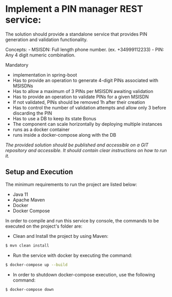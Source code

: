 
# Implement a PIN manager REST service:

The solution should provide a standalone service that provides PIN generation and validation functionality.

Concepts:
    - MSISDN: Full length phone number. (ex. +34999112233)
    - PIN: Any 4 digit numeric combination.

Mandatory
  - implementation in spring-boot
  - Has to provide an operation to generate 4-digit PINs associated with MSISDNs
  - Has to allow a maximum of 3 PINs per MSISDN awaiting validation
  - Has to provide an operation to validate PINs for a given MSISDN 
  - If not validated, PINs should be removed 1h after their creation
  - Has to control the number of validation attempts and allow only 3 before discarding the PIN
  - Has to use a DB to keep its state
Bonus
  - The component can scale horizontally by deploying multiple instances
  - runs as a docker container
  - runs inside a docker-compose along with the DB


*The provided solution should be published and accessible on a GIT repository and accessible. It should contain clear instructions on how to run it.*

## Setup and Execution

The minimum requirements to run the project are listed below:
- Java 11
- Apache Maven
- Docker
- Docker Compose

In order to compile and run this service by console, the commands to be executed on the project's folder are:

* Clean and Install the project by using Maven:
```bash
$ mvn clean install
```
* Run the service with docker by executing the command:
```bash
$ docker-compose up --build
```
* In order to shutdown docker-compose execution, use the following command:
```bash
$ docker-compose down
```
